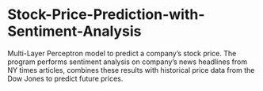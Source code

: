 # Stock-Price-Prediction-with-Sentiment-Analysis
Multi-Layer Perceptron model to predict a company’s stock price. The program performs sentiment analysis on company’s news headlines from NY times articles, combines these results with historical price data from the Dow Jones to predict future prices.
